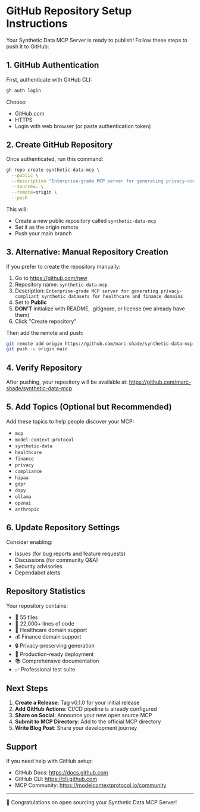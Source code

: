 # GitHub Repository Setup Instructions

Your Synthetic Data MCP Server is ready to publish! Follow these steps to push it to GitHub:

## 1. GitHub Authentication

First, authenticate with GitHub CLI:

```bash
gh auth login
```

Choose:
- GitHub.com
- HTTPS
- Login with web browser (or paste authentication token)

## 2. Create GitHub Repository

Once authenticated, run this command:

```bash
gh repo create synthetic-data-mcp \
  --public \
  --description "Enterprise-grade MCP server for generating privacy-compliant synthetic datasets for healthcare and finance domains" \
  --source=. \
  --remote=origin \
  --push
```

This will:
- Create a new public repository called `synthetic-data-mcp`
- Set it as the origin remote
- Push your main branch

## 3. Alternative: Manual Repository Creation

If you prefer to create the repository manually:

1. Go to https://github.com/new
2. Repository name: `synthetic-data-mcp`
3. Description: `Enterprise-grade MCP server for generating privacy-compliant synthetic datasets for healthcare and finance domains`
4. Set to **Public**
5. **DON'T** initialize with README, .gitignore, or license (we already have them)
6. Click "Create repository"

Then add the remote and push:

```bash
git remote add origin https://github.com/marc-shade/synthetic-data-mcp.git
git push -u origin main
```

## 4. Verify Repository

After pushing, your repository will be available at:
https://github.com/marc-shade/synthetic-data-mcp

## 5. Add Topics (Optional but Recommended)

Add these topics to help people discover your MCP:
- `mcp`
- `model-context-protocol`
- `synthetic-data`
- `healthcare`
- `finance`
- `privacy`
- `compliance`
- `hipaa`
- `gdpr`
- `dspy`
- `ollama`
- `openai`
- `anthropic`

## 6. Update Repository Settings

Consider enabling:
- Issues (for bug reports and feature requests)
- Discussions (for community Q&A)
- Security advisories
- Dependabot alerts

## Repository Statistics

Your repository contains:
- 📁 55 files
- 📝 22,000+ lines of code
- 🏥 Healthcare domain support
- 💰 Finance domain support
- 🔒 Privacy-preserving generation
- 🚀 Production-ready deployment
- 📚 Comprehensive documentation
- ✅ Professional test suite

## Next Steps

1. **Create a Release**: Tag v0.1.0 for your initial release
2. **Add GitHub Actions**: CI/CD pipeline is already configured
3. **Share on Social**: Announce your new open source MCP
4. **Submit to MCP Directory**: Add to the official MCP directory
5. **Write Blog Post**: Share your development journey

## Support

If you need help with GitHub setup:
- GitHub Docs: https://docs.github.com
- GitHub CLI: https://cli.github.com
- MCP Community: https://modelcontextprotocol.io/community

---

🎉 Congratulations on open sourcing your Synthetic Data MCP Server!